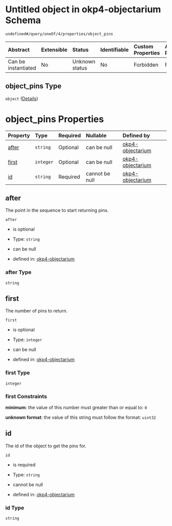 # Untitled object in okp4-objectarium Schema

```txt
undefined#/query/oneOf/4/properties/object_pins
```

| Abstract            | Extensible | Status         | Identifiable | Custom Properties | Additional Properties | Access Restrictions | Defined In                                                                     |
| :------------------ | :--------- | :------------- | :----------- | :---------------- | :-------------------- | :------------------ | :----------------------------------------------------------------------------- |
| Can be instantiated | No         | Unknown status | No           | Forbidden         | Forbidden             | none                | [okp4-objectarium.json\*](schema/okp4-objectarium.json "open original schema") |

## object\_pins Type

`object` ([Details](okp4-objectarium-querymsg-oneof-objectpins-properties-object_pins.md))

# object\_pins Properties

| Property        | Type      | Required | Nullable       | Defined by                                                                                                                                                                   |
| :-------------- | :-------- | :------- | :------------- | :--------------------------------------------------------------------------------------------------------------------------------------------------------------------------- |
| [after](#after) | `string`  | Optional | can be null    | [okp4-objectarium](okp4-objectarium-querymsg-oneof-objectpins-properties-object_pins-properties-after.md "undefined#/query/oneOf/4/properties/object_pins/properties/after") |
| [first](#first) | `integer` | Optional | can be null    | [okp4-objectarium](okp4-objectarium-querymsg-oneof-objectpins-properties-object_pins-properties-first.md "undefined#/query/oneOf/4/properties/object_pins/properties/first") |
| [id](#id)       | `string`  | Required | cannot be null | [okp4-objectarium](okp4-objectarium-querymsg-oneof-objectpins-properties-object_pins-properties-id.md "undefined#/query/oneOf/4/properties/object_pins/properties/id")       |

## after

The point in the sequence to start returning pins.

`after`

* is optional

* Type: `string`

* can be null

* defined in: [okp4-objectarium](okp4-objectarium-querymsg-oneof-objectpins-properties-object_pins-properties-after.md "undefined#/query/oneOf/4/properties/object_pins/properties/after")

### after Type

`string`

## first

The number of pins to return.

`first`

* is optional

* Type: `integer`

* can be null

* defined in: [okp4-objectarium](okp4-objectarium-querymsg-oneof-objectpins-properties-object_pins-properties-first.md "undefined#/query/oneOf/4/properties/object_pins/properties/first")

### first Type

`integer`

### first Constraints

**minimum**: the value of this number must greater than or equal to: `0`

**unknown format**: the value of this string must follow the format: `uint32`

## id

The id of the object to get the pins for.

`id`

* is required

* Type: `string`

* cannot be null

* defined in: [okp4-objectarium](okp4-objectarium-querymsg-oneof-objectpins-properties-object_pins-properties-id.md "undefined#/query/oneOf/4/properties/object_pins/properties/id")

### id Type

`string`
